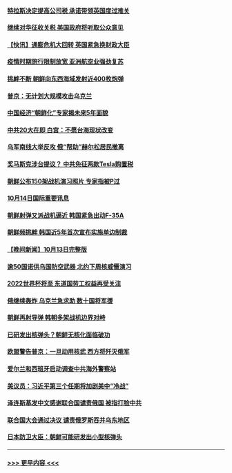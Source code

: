#### [特拉斯决定提高公司税 承诺带领英国度过难关](../pages/prog202/a103551702.md?t=10150501) 
#### [继续对华征收关税 美国政府将听取公众意见](../pages/prog202/a103551636.md?t=10150501) 
#### [【快讯】通膨危机大回转 英国紧急换财政大臣](../pages/prog202/a103551633.md?t=10150501) 
#### [疫情时期旅行限制放宽 亚洲航空业强劲复苏](../pages/prog202/a103551625.md?t=10150501) 
#### [挑衅不断 朝鲜向东西海域发射近400枚炮弹](../pages/prog202/a103551638.md?t=10150501) 
#### [普京：无计划大规模攻击乌克兰](../pages/prog202/a103551495.md?t=10150501) 
#### [中国经济“朝鲜化”专家揭未来5年面貌](../pages/prog202/a103551471.md?t=10150501) 
#### [中共20大在即 白宫：不愿台海现状改变](../pages/prog202/a103551415.md?t=10150501) 
#### [乌军南线大举反攻 俄“帮助”赫尔松居民撤离](../pages/prog202/a103551314.md?t=10150501) 
#### [奖马斯克涉台提议？ 中共免征两款Tesla购置税](../pages/prog202/a103551343.md?t=10150501) 
#### [朝鲜公布150架战机演习照片 专家指被P过](../pages/prog202/a103551336.md?t=10150501) 
#### [10月14日国际重要讯息](../pages/prog202/a103551286.md?t=10150501) 
#### [朝鲜射弹又派战机逼近 韩国紧急出动F-35A](../pages/prog202/a103551231.md?t=10150501) 
#### [朝鲜频挑衅 韩国近5年首次宣布实施单边制裁](../pages/prog202/a103551226.md?t=10150501) 
#### [【晚间新闻】10月13日完整版](../pages/prog202/a103551025.md?t=10150501) 
#### [逾50国诺供乌国防空武器 北约下周核威慑演习](../pages/prog202/a103551071.md?t=10150501) 
#### [2022世界杯将至 东道国劳工权益再受关注](../pages/prog202/a103550906.md?t=10150501) 
#### [俄继续轰炸 乌克兰急求助 数十国将军援](../pages/prog202/a103550900.md?t=10150501) 
#### [朝鲜再射导弹 韩朝多架战机边界对峙](../pages/prog202/a103550814.md?t=10150501) 
#### [已研发出核弹头？朝鲜无核化面临破功](../pages/prog202/a103550898.md?t=10150501) 
#### [欧盟警告普京：一旦动用核武 西方将歼灭俄军](../pages/prog202/a103550763.md?t=10150501) 
#### [爱尔兰和西班牙启动调查中共海外警察站](../pages/prog202/a103550795.md?t=10150501) 
#### [美议员：习近平第三个任期将加剧美中“冷战”](../pages/prog202/a103550776.md?t=10150501) 
#### [泽连斯基发中文感谢联合国谴责俄国 被指打脸中共](../pages/prog202/a103550756.md?t=10150501) 
#### [联合国大会通过决议 谴责俄罗斯吞并乌东地区](../pages/prog202/a103550680.md?t=10150501) 
#### [日本防卫大臣：朝鲜可能研发出小型核弹头](../pages/prog202/a103550674.md?t=10150501) 

----
#### [ >>> 更早内容 <<< ](../indexes/prog202-earlier.md)
